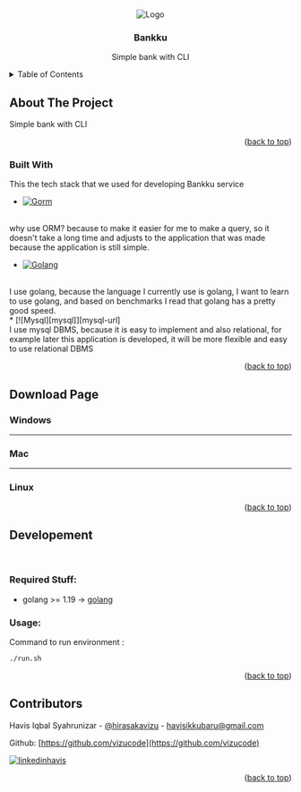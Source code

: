 <!-- Improved compatibility of back to top link: See: https://github.com/othneildrew/Best-README-Template/pull/73 -->
<a name="readme-top"></a>
<!--
*** Thanks for checking out the Best-README-Template. If you have a suggestion
*** that would make this better, please fork the repo and create a pull request
*** or simply open an issue with the tag "enhancement".
*** Don't forget to give the project a star!
*** Thanks again! Now go create something AMAZING! :D
-->



<!-- PROJECT SHIELDS -->
<!--
*** I'm using markdown "reference style" links for readability.
*** Reference links are enclosed in brackets [ ] instead of parentheses ( ).
*** See the bottom of this document for the declaration of the reference variables
*** for contributors-url, forks-url, etc. This is an optional, concise syntax you may use.
*** https://www.markdownguide.org/basic-syntax/#reference-style-links
-->


<!-- PROJECT LOGO -->
<br />
<div align="center">
    <img src="" alt="Logo">

  <h3 align="center">Bankku</h3>

  <p align="center">
    Simple bank with CLI
  </p>
</div>



<!-- TABLE OF CONTENTS -->
<details>
  <summary>Table of Contents</summary>
  <ol>
    <li>
      <a href="#about-the-project">About The Project</a>
      <ul>
        <li><a href="#built-with">Built With</a></li>
      </ul>
      <ul>
        <li><a href="#coverage-test">Unit Test Coverage</a></li>
      </ul>
    </li>
    <li>
      <a href="#download">Download Page</a>
      <ul>
        <li><a href="#windows">Windows</a></li>
        <li><a href="#mac">Mac</a></li>
        <li><a href="#linux">Linux</a></li>
      </ul>
    </li>
    <li>
        <a href="#developement">Developement</a>
        <ul>
            <li><a href="#required-stuff">Required Stuff</a></li>
        </ul>
        <ul>
            <li><a href="#usage">Usage</a></li>
        </ul>
    </li>
  </ol>
</details>



<!-- ABOUT THE PROJECT -->
## About The Project

Simple bank with CLI

<p align="right">(<a href="#readme-top">back to top</a>)</p>



### Built With

This the tech stack that we used for developing Bankku service

* [![Gorm][gorm]][gorm-url]
<br>
why use ORM? because to make it easier for me to make a query, so it doesn't take a long time and adjusts to the application that was made because the application is still simple.
<br>

* [![Golang][golang]][golang-url]
<br>
I use golang, because the language I currently use is golang, I want to learn to use golang, and based on benchmarks I read that golang has a pretty good speed.
<br>
* [![Mysql][mysql]][mysql-url]
<br>
I use mysql DBMS, because it is easy to implement and also relational, for example later this application is developed, it will be more flexible and easy to use relational DBMS
<br>

<p align="right">(<a href="#readme-top">back to top</a>)</p>

## Download Page

### Windows
---
### Mac
---
### Linux

<p align="right">(<a href="#readme-top">back to top</a>)</p>


<!-- Developement -->
## Developement

<br />

### Required Stuff:

- golang >= 1.19 -> [golang](https://go.dev/)

### Usage:

Command to run environment :
```bash
./run.sh
```
<p align="right">(<a href="#readme-top">back to top</a>)</p>


<!-- Contributors -->
## Contributors

Havis Iqbal Syahrunizar - [@hirasakavizu](https://twitter.com/hirasakavizu) - havisikkubaru@gmail.com

Github: [https://github.com/vizucode](https://github.com/vizucode)

[![linkedinhavis][linkedinhavis-shield]][linkedinhavis-url]

<p align="right">(<a href="#readme-top">back to top</a>)</p>



<!-- MARKDOWN LINKS & IMAGES -->
<!-- https://www.markdownguide.org/basic-syntax/#reference-style-links -->

[linkedinhavis-shield]: https://img.shields.io/badge/-LinkedIn-black.svg?style=for-the-badge&logo=linkedin&colorB=555
[linkedinhavis-url]: https://www.linkedin.com/in/havis-iqbal/


[fiber]: https://img.shields.io/badge/fiber-gray?style=for-the-badge&logo=go&logoColor=00ADD8
[fiber-url]: https://gofiber.io/

[gorm]: https://img.shields.io/badge/gorm-gray?style=for-the-badge&logo=go&logoColor=00ADD8
[gorm-url]: https://gorm.io/

[govalidator]: https://img.shields.io/badge/go_validator-gray?style=for-the-badge&logo=go&logoColor=00ADD8
[go-validator]: https://github.com/go-playground/validator

[golang]: https://img.shields.io/badge/golang-gray?style=for-the-badge&logo=go&logoColor=00ADD8
[golang-url]: https://go.dev/

[mysql]: https://img.shields.io/badge/Mysql-gray?style=for-the-badge&logo=mysql&logoColor=00ADD8
[mysql-url]: https://www.mysql.com/